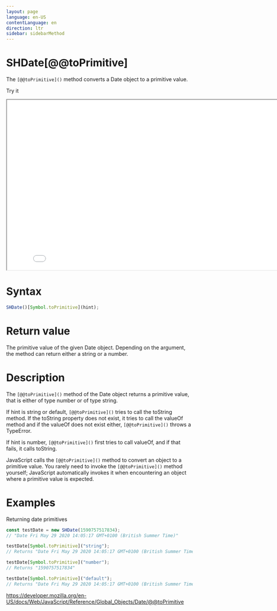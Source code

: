 ```yaml
---
layout: page
language: en-US
contentLanguage: en
direction: ltr
sidebar: sidebarMethod
---
```


# SHDate[@@toPrimitive]

The <code>\[@@toPrimitive]()</code> method converts a Date object to a primitive value.

Try it

<iframe style="width: 830px; height: 460px;" src="/SHDateTime-js/examples/live.html?function=toPrimitive" title="MDN Web Docs Interactive Example" loading="lazy"></iframe>

# Syntax

```js
SHDate()[Symbol.toPrimitive](hint);
```

# Return value

The primitive value of the given Date object. Depending on the argument, the method can return either a string or a number.

# Description

The <code>\[@@toPrimitive]()</code> method of the Date object returns a primitive value, that is either of type number or of type string.

If hint is string or default, <code>\[@@toPrimitive]()</code> tries to call the toString method. If the toString property does not exist, it tries to call the valueOf method and if the valueOf does not exist either, <code>\[@@toPrimitive]()</code> throws a TypeError.

If hint is number, <code>\[@@toPrimitive]()</code> first tries to call valueOf, and if that fails, it calls toString.

JavaScript calls the <code>\[@@toPrimitive]()</code> method to convert an object to a primitive value. You rarely need to invoke the <code>\[@@toPrimitive]()</code> method yourself; JavaScript automatically invokes it when encountering an object where a primitive value is expected.

# Examples

Returning date primitives

```js
const testDate = new SHDate(1590757517834);
// "Date Fri May 29 2020 14:05:17 GMT+0100 (British Summer Time)"

testDate[Symbol.toPrimitive]("string");
// Returns "Date Fri May 29 2020 14:05:17 GMT+0100 (British Summer Time)"

testDate[Symbol.toPrimitive]("number");
// Returns "1590757517834"

testDate[Symbol.toPrimitive]("default");
// Returns "Date Fri May 29 2020 14:05:17 GMT+0100 (British Summer Time)"
```

https://developer.mozilla.org/en-US/docs/Web/JavaScript/Reference/Global_Objects/Date/@@toPrimitive
